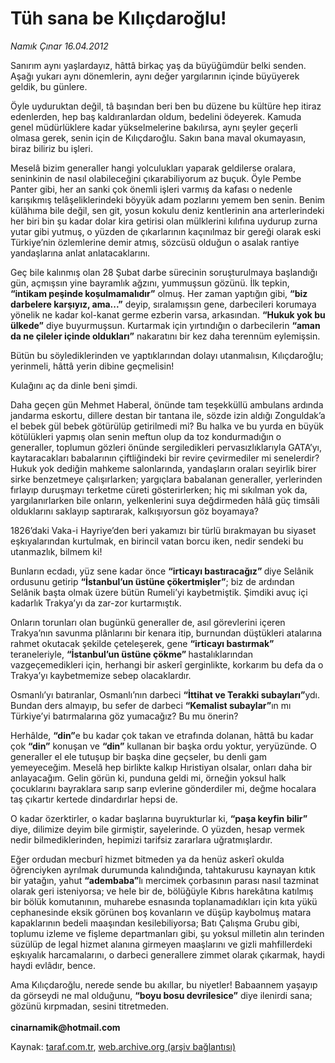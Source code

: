 # Tüh sana be Kılıçdaroğlu!

*Namık Çınar 16.04.2012*

<div class="yazi"><p>Sanırım aynı yaşlardayız, hâttâ birkaç yaş da büyüğümdür belki senden. Aşağı yukarı aynı dönemlerin, aynı değer yargılarının içinde büyüyerek geldik, bu günlere.</p>
<p>Öyle uyduruktan değil, tâ başından beri ben bu düzene bu kültüre hep itiraz edenlerden, hep baş kaldıranlardan oldum, bedelini ödeyerek. Kamuda genel müdürlüklere kadar yükselmelerine bakılırsa, aynı şeyler geçerli olmasa gerek, senin için de Kılıçdaroğlu. Sakın bana maval okumayasın, biraz biliriz bu işleri.</p>
<p>Meselâ bizim generaller hangi yolculukları yaparak geldilerse oralara, seninkinin de nasıl olabileceğini çıkarabiliyorum az buçuk. Öyle Pembe Panter gibi, her an sanki çok önemli işleri varmış da kafası o nedenle karışıkmış telâşeliklerindeki böyyük adam pozlarını yemem ben senin. Benim külâhıma bile değil, sen git, yosun kokulu deniz kentlerinin ana arterlerindeki her biri bin şu kadar dolar kira getirisi olan mülklerini kılıfına uydurup zurna yutar gibi yutmuş, o yüzden de çıkarlarının kaçınılmaz bir gereği olarak eski Türkiye’nin özlemlerine demir atmış, sözcüsü olduğun o asalak rantiye yandaşlarına anlat anlatacaklarını.</p>
<p>Geç bile kalınmış olan 28 Şubat darbe sürecinin soruşturulmaya başlandığı gün, açmışsın yine bayramlık ağzını, yummuşsun gözünü. İlk tepkin, <b>“intikam peşinde koşulmamalıdır”</b> olmuş. Her zaman yaptığın gibi, <b>“biz darbelere karşıyız, ama...”</b> deyip, sıralamışsın gene, darbecileri korumaya yönelik ne kadar kol-kanat germe ezberin varsa, arkasından. <b>“Hukuk yok bu ülkede”</b> diye buyurmuşsun. Kurtarmak için yırtındığın o darbecilerin <b>“aman da ne çileler içinde oldukları”</b> nakaratını bir kez daha terennüm eylemişsin.</p>
<p>Bütün bu söylediklerinden ve yaptıklarından dolayı utanmalısın, Kılıçdaroğlu; yerinmeli, hâttâ yerin dibine geçmelisin!</p>
<p>Kulağını aç da dinle beni şimdi.</p>
<p>Daha geçen gün Mehmet Haberal, önünde tam teşekküllü ambulans ardında jandarma eskortu, dillere destan bir tantana ile, sözde izin aldığı Zonguldak’a el bebek gül bebek götürülüp getirilmedi mi? Bu halka ve bu yurda en büyük kötülükleri yapmış olan senin meftun olup da toz kondurmadığın o generaller, toplumun gözleri önünde sergiledikleri pervasızlıklarıyla GATA’yı, kaytaracakları babalarının çiftliğindeki bir revire çevirmediler mi senelerdir? Hukuk yok dediğin mahkeme salonlarında, yandaşların oraları seyirlik birer sirke benzetmeye çalışırlarken; yargıçlara babalanan generaller, yerlerinden fırlayıp duruşmayı terketme cüreti gösterirlerken; hiç mi sıkılman yok da, yargılanırlarken bile onların, yelkenlerini suya değdirmeden hâlâ güç timsâli olduklarını saklayıp saptırarak, kalkışıyorsun göz boyamaya?</p>
<p>1826’daki Vaka-i Hayriye’den beri yakamızı bir türlü bırakmayan bu siyaset eşkıyalarından kurtulmak, en birincil vatan borcu iken, nedir sendeki bu utanmazlık, bilmem ki!</p>
<p>Bunların ecdadı, yüz sene kadar önce <b>“irticayı bastıracağız” </b>diye Selânik ordusunu getirip <b>“İstanbul’un üstüne çökertmişler”</b>; biz de ardından Selânik başta olmak üzere bütün Rumeli’yi kaybetmiştik. Şimdiki avuç içi kadarlık Trakya’yı da zar-zor kurtarmıştık.</p>
<p>Onların torunları olan bugünkü generaller de, asıl görevlerini içeren Trakya’nın savunma plânlarını bir kenara itip, burnundan düştükleri atalarına rahmet okutacak şekilde çeteleşerek, gene <b>“irticayı bastırmak”</b> teraneleriyle, <b>“İstanbul’un üstüne çökme” </b>hastalıklarından vazgeçemedikleri için, herhangi bir askerî gerginlikte, korkarım bu defa da o Trakya’yı kaybetmemize sebep olacaklardır.</p>
<p>Osmanlı’yı batıranlar, Osmanlı’nın darbeci <b>“İttihat ve Terakki subayları”</b>ydı. Bundan ders almayıp, bu sefer de darbeci <b>“Kemalist subaylar”</b>ın mı Türkiye’yi batırmalarına göz yumacağız? Bu mu önerin?</p>
<p>Herhâlde, <b>“din”</b>e bu kadar çok takan ve etrafında dolanan, hâttâ bu kadar çok <b>“din”</b> konuşan ve <b>“din”</b> kullanan bir başka ordu yoktur, yeryüzünde. O generaller el ele tutuşup bir başka dine geçseler, bu denli gam yemeyeceğim. Meselâ hep birlikte kalkıp Hıristiyan olsalar, onları daha bir anlayacağım. Gelin görün ki, punduna geldi mi, örneğin yoksul halk çocuklarını bayraklara sarıp sarıp evlerine gönderdiler mi, değme hocalara taş çıkartır kertede dindardırlar hepsi de.</p>
<p>O kadar özerktirler, o kadar başlarına buyrukturlar ki, <b>“paşa keyfin bilir”</b> diye, dilimize deyim bile girmiştir, sayelerinde. O yüzden, hesap vermek nedir bilmediklerinden, hepimizi tarifsiz zararlara uğratmışlardır.</p>
<p>Eğer ordudan mecburî hizmet bitmeden ya da henüz askerî okulda öğrenciyken ayrılmak durumunda kalındığında, tahtakurusu kaynayan kıtık bir yatağın, yahut <b>“adembaba”</b>lı mercimek çorbasının parası nasıl tazminat olarak geri isteniyorsa; ve hele bir de, bölüğüyle Kıbrıs harekâtına katılmış bir bölük komutanının, muharebe esnasında toplanamadıkları için kıta yükü cephanesinde eksik görünen boş kovanların ve düşüp kaybolmuş matara kapaklarının bedeli maaşından kesilebiliyorsa; Batı Çalışma Grubu gibi, toplumu izleme ve fişleme departmanları gibi, şu yoksul milletin alın terinden süzülüp de legal hizmet alanına girmeyen maaşlarını ve gizli mahfillerdeki eşkıyalık harcamalarını, o darbeci generallere zimmet olarak çıkarmak, haydi haydi evlâdır, bence.</p>
<p>Ama Kılıçdaroğlu, nerede sende bu akıllar, bu niyetler! Babaannem yaşayıp da görseydi ne mal olduğunu, <b>“boyu bosu devrilesice”</b> diye ilenirdi sana; gözünü kırpmadan, sesini titretmeden.<br/><br/><b>cinarnamik@hotmail.com</b></p>
</div>

Kaynak: [taraf.com.tr](http://www.taraf.com.tr/namik-cinar/makale-tuh-sana-be-kilicdaroglu.htm), [web.archive.org (arşiv bağlantısı)](http://web.archive.org/web/20131107152015/http://www.taraf.com.tr/namik-cinar/makale-tuh-sana-be-kilicdaroglu.htm)
